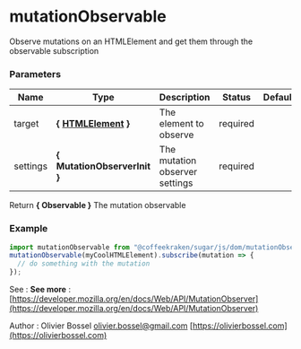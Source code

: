 # mutationObservable

Observe mutations on an HTMLElement and get them through the observable subscription

### Parameters

| Name     | Type                                                                             | Description                    | Status   | Default |
| -------- | -------------------------------------------------------------------------------- | ------------------------------ | -------- | ------- |
| target   | **{ [HTMLElement](https://developer.mozilla.org/fr/docs/Web/API/HTMLElement) }** | The element to observe         | required |
| settings | **{ MutationObserverInit }**                                                     | The mutation observer settings | required |

Return **{ Observable }** The mutation observable

### Example

```js
import mutationObservable from "@coffeekraken/sugar/js/dom/mutationObservable";
mutationObservable(myCoolHTMLElement).subscribe(mutation => {
  // do something with the mutation
});
```

See : **See more** : [https://developer.mozilla.org/en/docs/Web/API/MutationObserver](https://developer.mozilla.org/en/docs/Web/API/MutationObserver)

Author : Olivier Bossel [olivier.bossel@gmail.com](mailto:olivier.bossel@gmail.com) [https://olivierbossel.com](https://olivierbossel.com)
